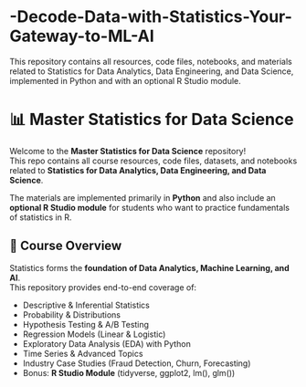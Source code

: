 # -Decode-Data-with-Statistics-Your-Gateway-to-ML-AI
This repository contains all resources, code files, notebooks, and materials related to Statistics for Data Analytics, Data Engineering, and Data Science, implemented in Python and with an optional R Studio module.

# 📊 Master Statistics for Data Science

Welcome to the **Master Statistics for Data Science** repository!  
This repo contains all course resources, code files, datasets, and notebooks related to **Statistics for Data Analytics, Data Engineering, and Data Science**.  

The materials are implemented primarily in **Python** and also include an **optional R Studio module** for students who want to practice fundamentals of statistics in R.

## 📖 Course Overview
Statistics forms the **foundation of Data Analytics, Machine Learning, and AI**.  
This repository provides end-to-end coverage of:
- Descriptive & Inferential Statistics  
- Probability & Distributions  
- Hypothesis Testing & A/B Testing  
- Regression Models (Linear & Logistic)  
- Exploratory Data Analysis (EDA) with Python  
- Time Series & Advanced Topics  
- Industry Case Studies (Fraud Detection, Churn, Forecasting)  
- Bonus: **R Studio Module** (tidyverse, ggplot2, lm(), glm())  

